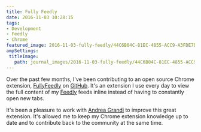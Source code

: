 ```yaml
---
title: Fully Feedly
date: 2016-11-03 10:28:15
tags:
- Development
- Feedly
- Chrome
featured_image: 2016-11-03-fully-feedly/44C6B04C-81EC-4855-ACC9-A3FDE7DE8222.jpg
ampSettings: 
 titleImage:
   path: journal_images/2016-11-03-fully-feedly/44C6B04C-81EC-4855-ACC9-A3FDE7DE8222.jpg
---
```

Over the past few months, I've been contributing to an open source Chrome extension, [FullyFeedly](https://chrome.google.com/webstore/detail/fullyfeedly/ikdncbjpcpkheefmnbicggciklkeebmp) on [GitHub](https://github.com/Muffo/fullyfeedly). It's an extension I use every day to view the full content of my [Feedly](https://feedly.com) feeds inline instead of having to constantly open new tabs. 

It's been a pleasure to work with [Andrea Grandi](http://muffo.it/) to improve this great extension. It's allowed me to keep my Chrome extension knowledge up to date and to contribute back to the community at the same time.
